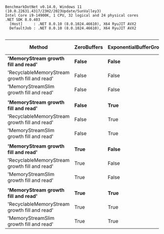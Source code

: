```

BenchmarkDotNet v0.14.0, Windows 11 (10.0.22631.4317/23H2/2023Update/SunValley3)
Intel Core i9-14900K, 1 CPU, 32 logical and 24 physical cores
.NET SDK 8.0.403
  [Host]     : .NET 8.0.10 (8.0.1024.46610), X64 RyuJIT AVX2
  DefaultJob : .NET 8.0.10 (8.0.1024.46610), X64 RyuJIT AVX2


```
| Method                                        | ZeroBuffers | ExponentialBufferGrowth | Mean        | Error     | StdDev    | Ratio | RatioSD | Gen0       | Gen1       | Gen2       | Allocated     | Alloc Ratio |
|---------------------------------------------- |------------ |------------------------ |------------:|----------:|----------:|------:|--------:|-----------:|-----------:|-----------:|--------------:|------------:|
| **&#39;MemoryStream growth fill and read&#39;**           | **False**       | **False**                   |   **517.92 ms** | **10.113 ms** |  **9.460 ms** |  **1.00** |    **0.03** | **17000.0000** | **17000.0000** | **17000.0000** | **3496975.86 KB** |       **1.000** |
| &#39;RecyclableMemoryStream growth fill and read&#39; | False       | False                   | 1,994.67 ms | 19.647 ms | 18.378 ms |  3.85 |    0.08 |          - |          - |          - |      73.64 KB |       0.000 |
| &#39;MemoryStreamSlim growth fill and read&#39;       | False       | False                   |    96.10 ms |  1.530 ms |  1.431 ms |  0.19 |    0.00 |          - |          - |          - |    6247.39 KB |       0.002 |
|                                               |             |                         |             |           |           |       |         |            |            |            |               |             |
| **&#39;MemoryStream growth fill and read&#39;**           | **False**       | **True**                    |   **511.74 ms** |  **6.960 ms** |  **6.170 ms** |  **1.00** |    **0.02** | **17000.0000** | **17000.0000** | **17000.0000** | **3496975.88 KB** |       **1.000** |
| &#39;RecyclableMemoryStream growth fill and read&#39; | False       | True                    |   190.17 ms |  3.758 ms |  6.175 ms |  0.37 |    0.01 |          - |          - |          - |       19.6 KB |       0.000 |
| &#39;MemoryStreamSlim growth fill and read&#39;       | False       | True                    |    98.83 ms |  1.939 ms |  3.345 ms |  0.19 |    0.01 |          - |          - |          - |    6247.39 KB |       0.002 |
|                                               |             |                         |             |           |           |       |         |            |            |            |               |             |
| **&#39;MemoryStream growth fill and read&#39;**           | **True**        | **False**                   |   **520.97 ms** |  **8.836 ms** |  **8.265 ms** |  **1.00** |    **0.02** | **17000.0000** | **17000.0000** | **17000.0000** | **3496975.86 KB** |       **1.000** |
| &#39;RecyclableMemoryStream growth fill and read&#39; | True        | False                   | 3,934.99 ms | 20.300 ms | 18.989 ms |  7.55 |    0.12 |          - |          - |          - |      73.64 KB |       0.000 |
| &#39;MemoryStreamSlim growth fill and read&#39;       | True        | False                   |   145.29 ms |  2.854 ms |  4.183 ms |  0.28 |    0.01 |          - |          - |          - |    6247.41 KB |       0.002 |
|                                               |             |                         |             |           |           |       |         |            |            |            |               |             |
| **&#39;MemoryStream growth fill and read&#39;**           | **True**        | **True**                    |   **506.72 ms** | **10.088 ms** |  **9.908 ms** |  **1.00** |    **0.03** | **17000.0000** | **17000.0000** | **17000.0000** | **3496975.84 KB** |       **1.000** |
| &#39;RecyclableMemoryStream growth fill and read&#39; | True        | True                    |   360.09 ms |  4.884 ms |  4.568 ms |  0.71 |    0.02 |          - |          - |          - |      19.86 KB |       0.000 |
| &#39;MemoryStreamSlim growth fill and read&#39;       | True        | True                    |   146.15 ms |  2.854 ms |  4.272 ms |  0.29 |    0.01 |          - |          - |          - |    6247.41 KB |       0.002 |
